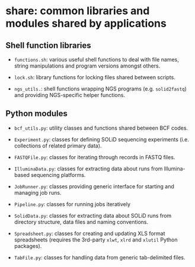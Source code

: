 share: common libraries and modules shared by applications
==========================================================

Shell function libraries
------------------------

*   `functions.sh`: various useful shell functions to deal with file names, string
     manipulations and program versions amongst others.

*   `lock.sh`: library functions for locking files shared between scripts.

*   `ngs_utils.`: shell functions wrapping NGS programs (e.g. `solid2fastq`) and
    providing NGS-specific helper functions.

Python modules
--------------

*   `bcf_utils.py`: utility classes and functions shared between BCF codes.

*   `Experiment.py`: classes for defining SOLiD sequencing experiments (i.e. collections
    of related primary data).

*   `FASTQFile.py`: classes for iterating through records in FASTQ files.

*   `IlluminaData.py`: classes for extracting data about runs from Illumina-based
    sequencing platforms.

*   `JobRunner.py`: classes providing generic interface for starting and managing job
    runs.

*   `Pipeline.py`: classes for running jobs iteratively

*   `SolidData.py`: classes for extracting data about SOLiD runs from directory structure,
    data files and naming conventions.

*   `Spreadsheet.py`: classes for creating and updating XLS format spreadsheets (requires
    the 3rd-party `xlwt`, `xlrd` and `xlutil` Python packages).

*   `TabFile.py`: classes for handling data from generic tab-delimited files.
